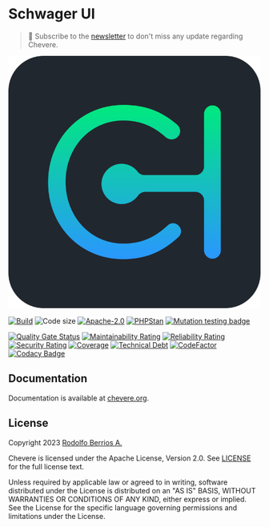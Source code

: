 # Schwager UI

> 🔔 Subscribe to the [newsletter](https://chv.to/chevere-newsletter) to don't miss any update regarding Chevere.

![Chevere](chevere.svg)

[![Build](https://img.shields.io/github/actions/workflow/status/chevere/schwager-ui/test.yml?branch=0.1&style=flat-square)](https://github.com/chevere/schwager-ui/actions)
![Code size](https://img.shields.io/github/languages/code-size/chevere/schwager-ui?style=flat-square)
[![Apache-2.0](https://img.shields.io/github/license/chevere/schwager-ui?style=flat-square)](LICENSE)
[![PHPStan](https://img.shields.io/badge/PHPStan-level%209-blueviolet?style=flat-square)](https://phpstan.org/)
[![Mutation testing badge](https://img.shields.io/endpoint?style=flat-square&url=https%3A%2F%2Fbadge-api.stryker-mutator.io%2Fgithub.com%2Fchevere%2Fschwager-ui%2F0.1)](https://dashboard.stryker-mutator.io/reports/github.com/chevere/schwager-ui/0.1)

[![Quality Gate Status](https://sonarcloud.io/api/project_badges/measure?project=chevere_schwager-ui&metric=alert_status)](https://sonarcloud.io/dashboard?id=chevere_schwager-ui)
[![Maintainability Rating](https://sonarcloud.io/api/project_badges/measure?project=chevere_schwager-ui&metric=sqale_rating)](https://sonarcloud.io/dashboard?id=chevere_schwager-ui)
[![Reliability Rating](https://sonarcloud.io/api/project_badges/measure?project=chevere_schwager-ui&metric=reliability_rating)](https://sonarcloud.io/dashboard?id=chevere_schwager-ui)
[![Security Rating](https://sonarcloud.io/api/project_badges/measure?project=chevere_schwager-ui&metric=security_rating)](https://sonarcloud.io/dashboard?id=chevere_schwager-ui)
[![Coverage](https://sonarcloud.io/api/project_badges/measure?project=chevere_schwager-ui&metric=coverage)](https://sonarcloud.io/dashboard?id=chevere_schwager-ui)
[![Technical Debt](https://sonarcloud.io/api/project_badges/measure?project=chevere_schwager-ui&metric=sqale_index)](https://sonarcloud.io/dashboard?id=chevere_schwager-ui)
[![CodeFactor](https://www.codefactor.io/repository/github/chevere/schwager-ui/badge)](https://www.codefactor.io/repository/github/chevere/schwager-ui)
[![Codacy Badge](https://app.codacy.com/project/badge/Grade/7a4696eb74904dd4bacbd139e2add47e)](https://www.codacy.com/gh/chevere/schwager-ui/dashboard)

## Documentation

Documentation is available at [chevere.org](https://chevere.org/).

## License

Copyright 2023 [Rodolfo Berrios A.](https://rodolfoberrios.com/)

Chevere is licensed under the Apache License, Version 2.0. See [LICENSE](LICENSE) for the full license text.

Unless required by applicable law or agreed to in writing, software distributed under the License is distributed on an "AS IS" BASIS, WITHOUT WARRANTIES OR CONDITIONS OF ANY KIND, either express or implied. See the License for the specific language governing permissions and limitations under the License.
